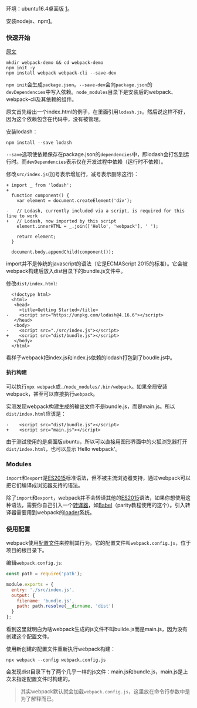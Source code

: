 环境：ubuntu16.4桌面版 [1](vagrant9/ubuntu16.4/u1607)。

安装nodejs、npm[1](https://github.com/wbwangk/wbwangk.github.io/wiki/ubuntu16%E4%B8%8B%E5%B8%B8%E7%94%A8%E8%BD%AF%E4%BB%B6%E5%AE%89%E8%A3%85#nodejs--npm)。

### 快速开始
[原文](https://webpack.js.org/guides/getting-started/)  
```
mkdir webpack-demo && cd webpack-demo
npm init -y
npm install webpack webpack-cli --save-dev
```
`npm init`会生成`package.json`。`--save-dev`会向`package.json`的`devDependencies`中写入依赖。`node_modules`目录下是安装后的webpack、webpack-cli及其依赖的组件。

原文首先给出一个index.html的例子，在里面引用`lodash.js`。然后说这样不好，因为这个依赖包含在代码中，没有被管理。

安装lodash：
```
npm install --save lodash
```
`--save`选项使依赖保存在package.json的`dependencies`中，即lodash会打包到运行时。而`devDependencies`表示仅在开发过程中依赖（运行时不依赖）。

修改`src/index.js`(加号表示增加行，减号表示删除这行)：
```
+ import _ from 'lodash';
+
  function component() {
    var element = document.createElement('div');

-   // Lodash, currently included via a script, is required for this line to work
+   // Lodash, now imported by this script
    element.innerHTML = _.join(['Hello', 'webpack'], ' ');

    return element;
  }

  document.body.appendChild(component());
```
import并不是传统的javascript的语法（它是ECMAScript 2015的标准）。它会被webpack构建后放入dist目录下的bundle.js文件中。

修改`dist/index.html`:
```
  <!doctype html>
  <html>
   <head>
     <title>Getting Started</title>
-    <script src="https://unpkg.com/lodash@4.16.6"></script>
   </head>
   <body>
-    <script src="./src/index.js"></script>
+    <script src="dist/bundle.js"></script>
   </body>
  </html>
```
看样子webpack把index.js和index.js依赖的lodash打包到了boudle.js中。

#### 执行构建
可以执行`npx webpack`或`./node_modules/.bin/webpack`。如果全局安装webpack，甚至可以直接执行`webpack`。

实测发现webpack构建生成的输出文件不是bundle.js，而是main.js。所以`dist/index.html`应该是：
```
-    <script src="dist/bundle.js"></script>
+    <script src="main.js"></script>
```
由于测试使用的是桌面版ubuntu，所以可以直接用图形界面中的火狐浏览器打开`dist/index.html`，也可以显示'Hello webpack'。

### Modules
`import`和`export`是[ES2015](https://babeljs.io/learn-es2015/)标准语法，但不被主流浏览器支持，通过webpack可以把它们编译成浏览器支持的语法。

除了`import`和`export`，webpack并不会转译其他的[ES2015](https://babeljs.io/learn-es2015/)语法，如果你想使用这种语法，需要你自己引入一个[转译器](https://webpack.js.org/loaders/#transpiling)，如[Babel](https://babeljs.io/)（parity教程使用的这个）。引入转译器需要用到webpack的[loader](https://webpack.js.org/concepts/loaders/)系统。

### 使用配置
webpack使用[配置文件](https://webpack.js.org/concepts/configuration)来控制其行为。它的配置文件叫`webpack.config.js`，位于项目的根目录下。

编辑`webpack.config.js`:
```javascript
const path = require('path');

module.exports = {
  entry: './src/index.js',
  output: {
    filename: 'bundle.js',
    path: path.resolve(__dirname, 'dist')
  }
};
```
看到这里就明白为啥webpack生成的js文件不叫builde.js而是main.js，因为没有创建这个配置文件。

使用新创建的配置文件重新执行webpack构建：
```
npx webpack --config webpack.config.js
```
会发现dist目录下有了两个几乎一样的js文件：main.js和bundle.js，main.js是上次未指定配置文件时构建的。

> 其实webpack默认就会加载`webpack.config.js`，这里放在命令行参数中是为了解释而已。

